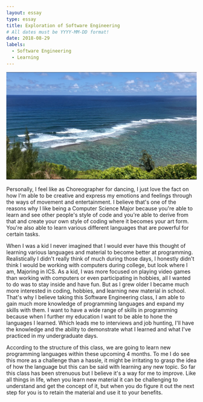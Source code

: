 ```yaml
---
layout: essay
type: essay
title: Exploration of Software Engineering
# All dates must be YYYY-MM-DD format!
date: 2018-08-29
labels:
  - Software Engineering
  - Learning
---
```


<div class="ui large rounded images">
  <img class="ui image" src="../images/Image-1 (1).png">
</div>

Personally, I feel like as Choreographer for dancing, I just love the fact on how I'm able to be creative and express my emotions and feelings through the ways of movement and entertainment. I believe that's one of the reasons why I like being a Computer Science Major because you're able to learn and see other people's style of code and you're able to derive from that and create your own style of coding where it becomes your art form. You're also able to learn various different languages that are powerful for certain tasks.

When I was a kid I never imagined that I would ever have this thought of learning various languages and material to become better at programming. Realistically I didn't really think of much during those days, I honestly didn't think I would be working with computers during college, but look where I am, Majoring in ICS. As a kid, I was more focused on playing video games than working with computers or even participating in hobbies, all I wanted to do was to stay inside and have fun. But as I grew older I became much more interested in coding, hobbies, and learning new material in school. That's why I believe taking this Software Engineering class, I am able to gain much more knowledge of programming languages and expand my skills with them. I want to have a wide range of skills in programming because when I further my education I want to be able to hone the languages I learned. Which leads me to interviews and job hunting, I'll have the knowledge and the ability to demonstrate what I learned and what I've practiced in my undergraduate days.

According to the structure of this class, we are going to learn new programming languages within these upcoming 4 months. To me I do see this more as a challenge than a hassle, it might be irritating to grasp the idea of how the language but this can be said with learning any new topic. So far this class has been strenuous but I believe it's a way for me to improve. Like all things in life, when you learn new material it can be challenging to understand and get the concept of it, but when you do figure it out the next step for you is to retain the material and use it to your benefits.
